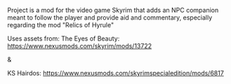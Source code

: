Project is a mod for the video game Skyrim that adds an NPC companion meant to follow the player and provide aid and commentary, especially regarding the mod "Relics of Hyrule"

Uses assets from:
The Eyes of Beauty: https://www.nexusmods.com/skyrim/mods/13722

&

KS Hairdos: https://www.nexusmods.com/skyrimspecialedition/mods/6817


